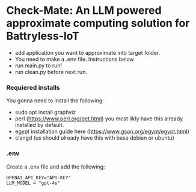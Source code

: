 # Check-Mate: An LLM powered approximate computing solution for Battryless-IoT

- add application you want to approximate into target folder.
- You need to make a .env file. Instructions below
- run main.py to run!
- run clean.py before next run.

### Requiered installs
You gonna need to install the following:

- sudo apt install graphviz
- perl (https://www.perl.org/get.html) you most likly have this already installed by default.
- egypt installation guide here (https://www.gson.org/egypt/egypt.html)
- clangd (us should already have this with base debian or ubuntu)

### .env
Create a .env file and add the following:

```
OPENAI_API_KEY="API-KEY"
LLM_MODEL = "gpt-4o"
```